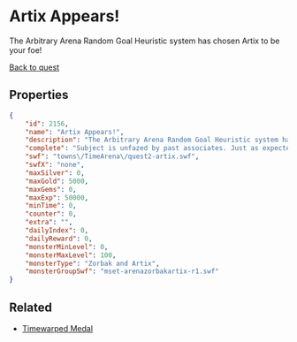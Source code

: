 # Artix Appears!

The Arbitrary Arena Random Goal Heuristic system has chosen Artix to be your foe!

[Back to quest](../quests.md)

## Properties

```json
{
    "id": 2156,
    "name": "Artix Appears!",
    "description": "The Arbitrary Arena Random Goal Heuristic system has chosen Artix to be your foe!",
    "complete": "Subject is unfazed by past associates. Just as expected.",
    "swf": "towns\/TimeArena\/quest2-artix.swf",
    "swfX": "none",
    "maxSilver": 0,
    "maxGold": 5000,
    "maxGems": 0,
    "maxExp": 50000,
    "minTime": 0,
    "counter": 0,
    "extra": "",
    "dailyIndex": 0,
    "dailyReward": 0,
    "monsterMinLevel": 0,
    "monsterMaxLevel": 100,
    "monsterType": "Zorbak and Artix",
    "monsterGroupSwf": "mset-arenazorbakartix-r1.swf"
}
```

## Related

- [Timewarped Medal](../items/18514-timewarped-medal.md)

